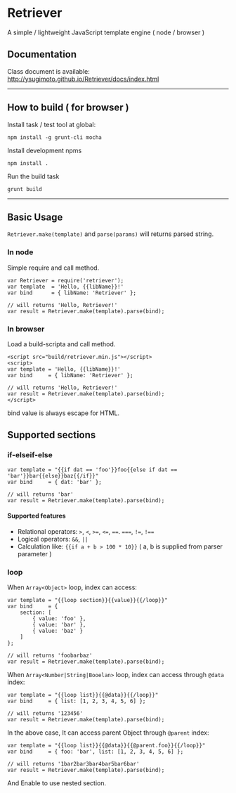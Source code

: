 Retriever
=========

A simple / lightweight JavaScript template engine ( node / browser )

## Documentation

Class document is available: http://ysugimoto.github.io/Retriever/docs/index.html

---

## How to build ( for browser )

Install task / test tool at global:

```
npm install -g grunt-cli mocha
```

Install development npms

```
npm install .
```

Run the build task

```
grunt build
```

---

## Basic Usage

`Retriever.make(template)` and `parse(params)` will returns parsed string.

### In node

Simple require and call method.

```
var Retriever = require('retriever');
var template  = 'Hello, {{libName}}!'
var bind      = { libName: 'Retriever' };

// will returns 'Hello, Retriever!'
var result = Retriever.make(template).parse(bind);
```

### In browser

Load a build-scripta and call method.

```
<script src="build/retriever.min.js"></script>
<script>
var template = 'Hello, {{libName}}!'
var bind     = { libName: 'Retriever' };

// will returns 'Hello, Retriever!'
var result = Retriever.make(template).parse(bind);
</script>
```

bind value is always escape for HTML.

## Supported sections

### if-elseif-else

```
var template = "{{if dat == 'foo'}}foo{{else if dat == 'bar'}}bar{{else}}baz{{/if}}"
var bind     = { dat: 'bar' };

// will returns 'bar'
var result = Retriever.make(template).parse(bind);
```

#### Supported features

- Relational operators: `>`, `<`, `>=`, `<=`, `==`. `===`, `!=`, `!==`
- Logical operators: `&&`, `||`
- Calculation like: `{{if a + b > 100 * 10}}` ( a, b is supplied from parser parameter )

### loop

When `Array<Object>` loop, index can access:

```
var template = "{{loop section}}{{value}}{{/loop}}"
var bind     = {
    section: [
        { value: 'foo' },
        { value: 'bar' },
        { value: 'baz' }
    ]
};

// will returns 'foobarbaz'
var result = Retriever.make(template).parse(bind);
```

When `Array<Number|String|Booelan>` loop,  index can access through `@data` index:

```
var template = "{{loop list}}{{@data}}{{/loop}}"
var bind     = { list: [1, 2, 3, 4, 5, 6] };

// will returns '123456'
var result = Retriever.make(template).parse(bind);
```

In the above case, It can access parent Object through `@parent` index:

```
var template = "{{loop list}}{{@data}}{{@parent.foo}}{{/loop}}"
var bind     = { foo: 'bar', list: [1, 2, 3, 4, 5, 6] };

// will returns '1bar2bar3bar4bar5bar6bar'
var result = Retriever.make(template).parse(bind);
```

And Enable to use nested section.


